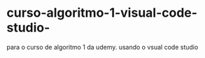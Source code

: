 # curso-algoritmo-1-visual-code-studio-
para o curso de algoritmo 1 da udemy. usando o vsual code studio
